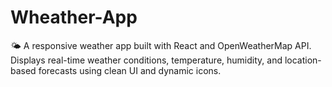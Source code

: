 # Wheather-App
🌤️ A responsive weather app built with React and OpenWeatherMap API. Displays real-time weather conditions, temperature, humidity, and location-based forecasts using clean UI and dynamic icons.
